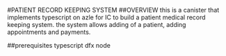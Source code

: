 #PATIENT RECORD KEEPING SYSTEM
##OVERVIEW
this is a canister that implements typescript on azle for IC to build a patient medical record keeping system. the system allows adding of a patient, adding appointments and payments. 

##prerequisites
typescript
dfx
node
